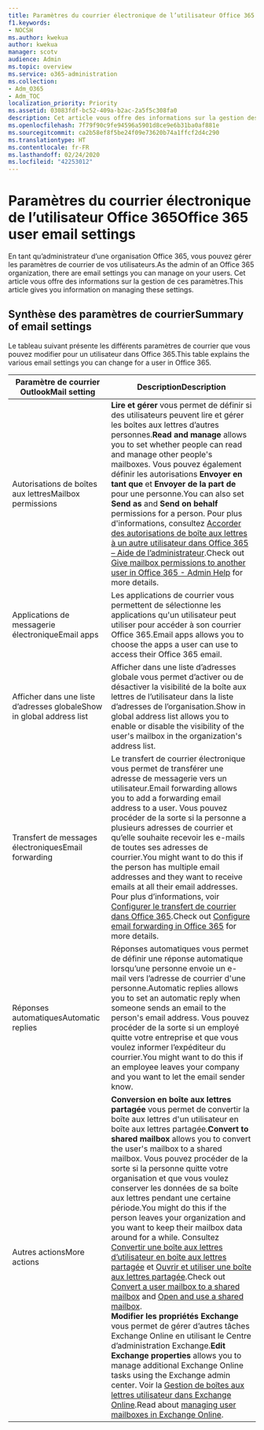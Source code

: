 ```yaml
---
title: Paramètres du courrier électronique de l’utilisateur Office 365
f1.keywords:
- NOCSH
ms.author: kwekua
author: kwekua
manager: scotv
audience: Admin
ms.topic: overview
ms.service: o365-administration
ms.collection:
- Adm_O365
- Adm_TOC
localization_priority: Priority
ms.assetid: 03083fdf-bc52-409a-b2ac-2a5f5c308fa0
description: Cet article vous offre des informations sur la gestion des paramètres pour vos utilisateurs.
ms.openlocfilehash: 7f79f90c9fe94596a5901d8ce9e6b31ba0af881e
ms.sourcegitcommit: ca2b58ef8f5be24f09e73620b74a1ffcf2d4c290
ms.translationtype: HT
ms.contentlocale: fr-FR
ms.lasthandoff: 02/24/2020
ms.locfileid: "42253012"
---
```

# <a name="office-365-user-email-settings"></a><span data-ttu-id="3085f-103">Paramètres du courrier électronique de l’utilisateur Office 365</span><span class="sxs-lookup"><span data-stu-id="3085f-103">Office 365 user email settings</span></span>

<span data-ttu-id="3085f-104">En tant qu’administrateur d’une organisation Office 365, vous pouvez gérer les paramètres de courrier de vos utilisateurs.</span><span class="sxs-lookup"><span data-stu-id="3085f-104">As the admin of an Office 365 organization, there are email settings you can manage on your users.</span></span> <span data-ttu-id="3085f-105">Cet article vous offre des informations sur la gestion de ces paramètres.</span><span class="sxs-lookup"><span data-stu-id="3085f-105">This article gives you information on managing these settings.</span></span>

## <a name="summary-of-email-settings"></a><span data-ttu-id="3085f-106">Synthèse des paramètres de courrier</span><span class="sxs-lookup"><span data-stu-id="3085f-106">Summary of email settings</span></span>

<span data-ttu-id="3085f-107">Le tableau suivant présente les différents paramètres de courrier que vous pouvez modifier pour un utilisateur dans Office 365.</span><span class="sxs-lookup"><span data-stu-id="3085f-107">This table explains the various email settings you can change for a user in Office 365.</span></span>


|<span data-ttu-id="3085f-108">Paramètre de courrier Outlook</span><span class="sxs-lookup"><span data-stu-id="3085f-108">Mail setting</span></span>|<span data-ttu-id="3085f-109">Description</span><span class="sxs-lookup"><span data-stu-id="3085f-109">Description</span></span>  |
|---------|---------|
|<span data-ttu-id="3085f-110">Autorisations de boîtes aux lettres</span><span class="sxs-lookup"><span data-stu-id="3085f-110">Mailbox permissions</span></span>| <span data-ttu-id="3085f-111">**Lire et gérer** vous permet de définir si des utilisateurs peuvent lire et gérer les boîtes aux lettres d’autres personnes.</span><span class="sxs-lookup"><span data-stu-id="3085f-111">**Read and manage** allows you to set whether people can read and manage other people's mailboxes.</span></span> <span data-ttu-id="3085f-112">Vous pouvez également définir les autorisations **Envoyer en tant que** et **Envoyer de la part de** pour une personne.</span><span class="sxs-lookup"><span data-stu-id="3085f-112">You can also set **Send as** and **Send on behalf** permissions for a person.</span></span> <span data-ttu-id="3085f-113">Pour plus d'informations, consultez [Accorder des autorisations de boîte aux lettres à un autre utilisateur dans Office 365 – Aide de l’administrateur](../add-users/give-mailbox-permissions-to-another-user.md).</span><span class="sxs-lookup"><span data-stu-id="3085f-113">Check out [Give mailbox permissions to another user in Office 365 - Admin Help](../add-users/give-mailbox-permissions-to-another-user.md) for more details.</span></span> |
|<span data-ttu-id="3085f-114">Applications de messagerie électronique</span><span class="sxs-lookup"><span data-stu-id="3085f-114">Email apps</span></span>| <span data-ttu-id="3085f-115">Les applications de courrier vous permettent de sélectionne les applications qu'un utilisateur peut utiliser pour accéder à son courrier Office 365.</span><span class="sxs-lookup"><span data-stu-id="3085f-115">Email apps allows you to choose the apps a user can use to access their Office 365 email.</span></span> |
|<span data-ttu-id="3085f-116">Afficher dans une liste d’adresses globale</span><span class="sxs-lookup"><span data-stu-id="3085f-116">Show in global address list</span></span>| <span data-ttu-id="3085f-117">Afficher dans une liste d’adresses globale vous permet d’activer ou de désactiver la visibilité de la boîte aux lettres de l’utilisateur dans la liste d’adresses de l’organisation.</span><span class="sxs-lookup"><span data-stu-id="3085f-117">Show in global address list allows you to enable or disable the visibility of the user's mailbox in the organization's address list.</span></span> |
|<span data-ttu-id="3085f-118">Transfert de messages électroniques</span><span class="sxs-lookup"><span data-stu-id="3085f-118">Email forwarding</span></span>|<span data-ttu-id="3085f-119">Le transfert de courrier électronique vous permet de transférer une adresse de messagerie vers un utilisateur.</span><span class="sxs-lookup"><span data-stu-id="3085f-119">Email forwarding allows you to add a forwarding email address to a user.</span></span> <span data-ttu-id="3085f-120">Vous pouvez procéder de la sorte si la personne a plusieurs adresses de courrier et qu’elle souhaite recevoir les e-mails de toutes ses adresses de courrier.</span><span class="sxs-lookup"><span data-stu-id="3085f-120">You might want to do this if the person has multiple email addresses and they want to receive emails at all their email addresses.</span></span> <span data-ttu-id="3085f-121">Pour plus d’informations, voir [Configurer le transfert de courrier dans Office 365](configure-email-forwarding.md).</span><span class="sxs-lookup"><span data-stu-id="3085f-121">Check out [Configure email forwarding in Office 365](configure-email-forwarding.md) for more details.</span></span>|
|<span data-ttu-id="3085f-122">Réponses automatiques</span><span class="sxs-lookup"><span data-stu-id="3085f-122">Automatic replies</span></span>|<span data-ttu-id="3085f-123">Réponses automatiques vous permet de définir une réponse automatique lorsqu’une personne envoie un e-mail vers l’adresse de courrier d'une personne.</span><span class="sxs-lookup"><span data-stu-id="3085f-123">Automatic replies allows you to set an automatic reply when someone sends an email to the person's email address.</span></span> <span data-ttu-id="3085f-124">Vous pouvez procéder de la sorte si un employé quitte votre entreprise et que vous voulez informer l’expéditeur du courrier.</span><span class="sxs-lookup"><span data-stu-id="3085f-124">You might want to do this if an employee leaves your company and you want to let the email sender know.</span></span>|
|<span data-ttu-id="3085f-125">Autres actions</span><span class="sxs-lookup"><span data-stu-id="3085f-125">More actions</span></span>| <span data-ttu-id="3085f-126">**Conversion en boîte aux lettres partagée** vous permet de convertir la boîte aux lettres d'un utilisateur en boîte aux lettres partagée.</span><span class="sxs-lookup"><span data-stu-id="3085f-126">**Convert to shared mailbox** allows you to convert the user's mailbox to a shared mailbox.</span></span> <span data-ttu-id="3085f-127">Vous pouvez procéder de la sorte si la personne quitte votre organisation et que vous voulez conserver les données de sa boîte aux lettres pendant une certaine période.</span><span class="sxs-lookup"><span data-stu-id="3085f-127">You might do this if the person leaves your organization and you want to keep their mailbox data around for a while.</span></span> <span data-ttu-id="3085f-128">Consultez [Convertir une boîte aux lettres d’utilisateur en boîte aux lettres partagée](convert-user-mailbox-to-shared-mailbox.md) et [Ouvrir et utiliser une boîte aux lettres partagée](https://support.office.com/article/open-and-use-a-shared-mailbox-in-outlook-d94a8e9e-21f1-4240-808b-de9c9c088afd).</span><span class="sxs-lookup"><span data-stu-id="3085f-128">Check out [Convert a user mailbox to a shared mailbox](convert-user-mailbox-to-shared-mailbox.md) and [Open and use a shared mailbox](https://support.office.com/article/open-and-use-a-shared-mailbox-in-outlook-d94a8e9e-21f1-4240-808b-de9c9c088afd).</span></span></br><span data-ttu-id="3085f-129">**Modifier les propriétés Exchange** vous permet de gérer d’autres tâches Exchange Online en utilisant le Centre d’administration Exchange.</span><span class="sxs-lookup"><span data-stu-id="3085f-129">**Edit Exchange properties** allows you to manage additional Exchange Online tasks using the Exchange admin center.</span></span> <span data-ttu-id="3085f-130">Voir la [Gestion de boîtes aux lettres utilisateur dans Exchange Online](https://docs.microsoft.com/exchange/recipients-in-exchange-online/manage-user-mailboxes/manage-user-mailboxes).</span><span class="sxs-lookup"><span data-stu-id="3085f-130">Read about [managing user mailboxes in Exchange Online](https://docs.microsoft.com/exchange/recipients-in-exchange-online/manage-user-mailboxes/manage-user-mailboxes).</span></span>|
